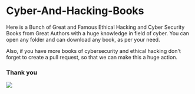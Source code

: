 # Cyber-And-Hacking-Books
Here is a Bunch of Great and Famous Ethical Hacking and Cyber Security Books from Great Authors with a huge knowledge in field of cyber.
You can open any folder and can download any book, as per your need.

Also, if you have more books of cybersecurity and ethical hacking don't forget to create a pull request, so that we can make this a huge action.


### Thank you

![](https://i.giphy.com/media/v1.Y2lkPTc5MGI3NjExMjZ3dWJleTNodGZocjUzanRiMHVza3FqMzhndzAxdTJqcmlyMWYyZCZlcD12MV9pbnRlcm5hbF9naWZfYnlfaWQmY3Q9Zw/WoWm8YzFQJg5i/giphy.gif)
